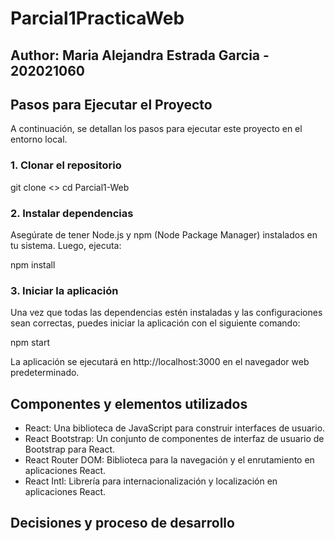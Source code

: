 # Parcial1PracticaWeb

## Author: Maria Alejandra Estrada Garcia - 202021060

## Pasos para Ejecutar el Proyecto
A continuación, se detallan los pasos para ejecutar este proyecto en el entorno local.

### 1. Clonar el repositorio
git clone <>
cd Parcial1-Web

### 2. Instalar dependencias
Asegúrate de tener Node.js y npm (Node Package Manager) instalados en tu sistema. Luego, ejecuta:

npm install

### 3. Iniciar la aplicación
Una vez que todas las dependencias estén instaladas y las configuraciones sean correctas, puedes iniciar la aplicación con el siguiente comando:

npm start

La aplicación se ejecutará en http://localhost:3000 en el navegador web predeterminado.

## Componentes y elementos utilizados 

- React: Una biblioteca de JavaScript para construir interfaces de usuario.
- React Bootstrap: Un conjunto de componentes de interfaz de usuario de Bootstrap para React.
- React Router DOM: Biblioteca para la navegación y el enrutamiento en aplicaciones React.
- React Intl: Librería para internacionalización y localización en aplicaciones React.

## Decisiones y proceso de desarrollo

